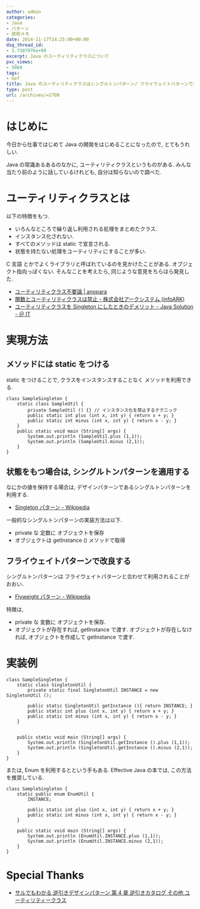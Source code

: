 ```yaml
---
author: admin
categories:
- Java
- パターン
- 技術メモ
date: 2014-11-17T14:25:00+00:00
dsq_thread_id:
- 3.7307976e+09
excerpt: Java のユーティリティクラスについて
pvc_views:
- 5064
tags:
- Gof
title: Java のユーティリティクラスはシングルトンパターン/ フライウェイトパターンで実装する
type: post
url: /archives/=2709
---
```


はじめに
========

今日から仕事ではじめて Java の開発をはじめることになったので,
とてもうれしい.

Java の常識あるあるのなかに, ユーティリティクラスというものがある.
みんな当たり前のように話しているけれども, 自分は知らないので調べた.

ユーティリティクラスとは
========================

以下の特徴をもつ.

-   いろんなところで繰り返し利用される処理をまとめたクラス.
-   インスタンス化されない.
-   すべてのメソッドは static で宣言される.
-   状態を持たない処理をユーティリティにすることが多い.

C 言語 とかでよくライブラリと呼ばれているのを見かけたことがある.
オブジェクト指向っぽくない. そんなことを考えたら,
同じような意見をちらほら発見した.

-   [ユーティリティクラス不要論 |
    anopara](https://anopara.matrix.jp/2014/06/03/%E3%83%A6%E3%83%BC%E3%83%86%E3%82%A3%E3%83%AA%E3%83%86%E3%82%A3%E3%82%AF%E3%83%A9%E3%82%B9%E4%B8%8D%E8%A6%81%E8%AB%96/)
-   [関数とユーティリティクラスは禁止 - 株式会社アークシステム
    (infoARK)](https://www.arksystems.co.jp/closeupit/object_oriented/0401.html)
-   [ユーティリティクラスを Singleton にしたときのデメリット - Java
    Solution - ＠
    IT](https://www.atmarkit.co.jp/bbs/phpBB/viewtopic.php?topic=22377&forum=12&start=16)

実現方法
========

メソッドには static をつける
----------------------------

static をつけることで, クラスをインスタンスすることなく
メソッドを利用できる.

``` {.java}
class SampleSingleton {
    static class SampleUtil {
        private SampleUtil () {} // インスタンス化を禁止するテクニック
        public static int plus (int x, int y) { return x + y; }
        public static int minus (int x, int y) { return x - y; }        
    }
    public static void main (String[] args) {
        System.out.println (SampleUtil.plus (1,1));
        System.out.println (SampleUtil.minus (2,1));        
    }
}
```

状態をもつ場合は, シングルトンパターンを適用する
------------------------------------------------

なにかの値を保持する場合は,
デザインパターンであるシングルトンパターンを利用する.

-   [Singleton パターン -
    Wikipedia](https://ja.wikipedia.org/wiki/Singleton_%E3%83%91%E3%82%BF%E3%83%BC%E3%83%B3)

一般的なシングルトンパターンの実装方法は以下.

-   private な 定数に オブジェクトを保存
-   オブジェクトは getInstance () メソッドで取得

フライウェイトパターンで改良する
--------------------------------

シングルトンパターンは
フライウェイトパターンと合わせて利用されることがおおい.

-   [Flyweight パターン -
    Wikipedia](https://ja.wikipedia.org/wiki/Flyweight_%E3%83%91%E3%82%BF%E3%83%BC%E3%83%B3)

特徴は,

-   private な 変数に オブジェクトを保存.
-   オブジェクトが存在すれば, getInstance で渡す.
    オブジェクトが存在しなければ, オブジェクトを作成して getInstance
    で渡す.

実装例
======

``` {.java}
class SampleSingleton {
    static class SingletonUtil {
        private static final SingletonUtil INSTANCE = new SingletonUtil ();

        public static SingletonUtil getInstance (){ return INSTANCE; }
        public static int plus (int x, int y) { return x + y; }
        public static int minus (int x, int y) { return x - y; }        
    }


    public static void main (String[] args) {
        System.out.println (SingletonUtil.getInstance ().plus (1,1));
        System.out.println (SingletonUtil.getInstance ().minus (2,1));      
    }
}
```

または, Enum を利用するとという手もある. Effective Java の本では,
この方法を推奨している.

``` {.java}
class SampleSingleton {
    static public enum EnumUtil {
        INSTANCE;

        public static int plus (int x, int y) { return x + y; }
        public static int minus (int x, int y) { return x - y; }        
    }

    public static void main (String[] args) {
        System.out.println (EnumUtil.INSTANCE.plus (1,1));
        System.out.println (EnumUtil.INSTANCE.minus (2,1));     
    }
}
```

Special Thanks
==============

-   [サルでもわかる 逆引きデザインパターン 第 4 章 逆引きカタログ その他
    ユーティリティークラス](https://www.nulab.co.jp/designPatterns/designPatterns4/designPatterns4-1.html)

